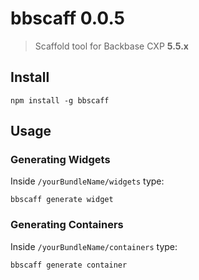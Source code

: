 bbscaff 0.0.5
===================

> Scaffold tool for Backbase CXP **5.5.x**

## Install

``` shell
npm install -g bbscaff
```

## Usage

### Generating Widgets
Inside `/yourBundleName/widgets` type:

``` shell
bbscaff generate widget
```

### Generating Containers
Inside `/yourBundleName/containers` type:

``` shell
bbscaff generate container
```


